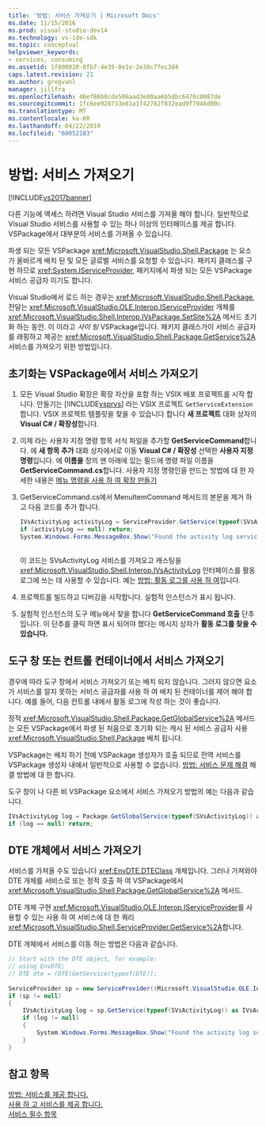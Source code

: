 ```yaml
---
title: '방법: 서비스 가져오기 | Microsoft Docs'
ms.date: 11/15/2016
ms.prod: visual-studio-dev14
ms.technology: vs-ide-sdk
ms.topic: conceptual
helpviewer_keywords:
- services, consuming
ms.assetid: 1f000020-8fb7-4e39-8e1e-2e38c7fec3d4
caps.latest.revision: 21
ms.author: gregvanl
manager: jillfra
ms.openlocfilehash: 46ef86b8cde506aad3e00aa6b5dbc6470c0087de
ms.sourcegitcommit: 1fc6ee928733e61a1f42782f832ead9f7946d00c
ms.translationtype: MT
ms.contentlocale: ko-KR
ms.lasthandoff: 04/22/2019
ms.locfileid: "60052183"
---
```

# <a name="how-to-get-a-service"></a>방법: 서비스 가져오기
[!INCLUDE[vs2017banner](../includes/vs2017banner.md)]

다른 기능에 액세스 하려면 Visual Studio 서비스를 가져올 해야 합니다. 일반적으로 Visual Studio 서비스를 사용할 수 있는 하나 이상의 인터페이스를 제공 합니다. VSPackage에서 대부분의 서비스를 가져올 수 있습니다.  
  
 파생 되는 모든 VSPackage <xref:Microsoft.VisualStudio.Shell.Package> 는 요소가 올바르게 배치 된 및 모든 글로벌 서비스를 요청할 수 있습니다. 패키지 클래스를 구현 하므로 <xref:System.IServiceProvider>, 패키지에서 파생 되는 모든 VSPackage 서비스 공급자 이기도 합니다.  
  
 Visual Studio에서 로드 하는 경우는 <xref:Microsoft.VisualStudio.Shell.Package>, 전달는 <xref:Microsoft.VisualStudio.OLE.Interop.IServiceProvider> 개체를 <xref:Microsoft.VisualStudio.Shell.Interop.IVsPackage.SetSite%2A> 메서드 초기화 하는 동안. 이 이라고 *사이 팅* VSPackage입니다. 패키지 클래스가이 서비스 공급자를 래핑하고 제공는 <xref:Microsoft.VisualStudio.Shell.Package.GetService%2A> 서비스를 가져오기 위한 방법입니다.  
  
## <a name="getting-a-service-from-an-initialized-vspackage"></a>초기화는 VSPackage에서 서비스 가져오기  
  
1. 모든 Visual Studio 확장은 확장 자산을 포함 하는 VSIX 배포 프로젝트를 시작 합니다. 만들기는 [!INCLUDE[vsprvs](../includes/vsprvs-md.md)] 라는 VSIX 프로젝트 `GetServiceExtension`합니다. VSIX 프로젝트 템플릿을 찾을 수 있습니다 합니다 **새 프로젝트** 대화 상자의 **Visual C# / 확장성**합니다.  
  
2. 이제 라는 사용자 지정 명령 항목 서식 파일을 추가할 **GetServiceCommand**합니다. 에 **새 항목 추가** 대화 상자에서로 이동 **Visual C# / 확장성** 선택한 **사용자 지정 명령**입니다. 에 **이름을** 창의 맨 아래에 있는 필드에 명령 파일 이름을 **GetServiceCommand.cs**합니다. 사용자 지정 명령인을 만드는 방법에 대 한 자세한 내용은 [메뉴 명령을 사용 하 여 확장 만들기](../extensibility/creating-an-extension-with-a-menu-command.md)  
  
3. GetServiceCommand.cs에서 MenuItemCommand 메서드의 본문을 제거 하 고 다음 코드를 추가 합니다.  
  
    ```csharp  
    IVsActivityLog activityLog = ServiceProvider.GetService(typeof(SVsActivityLog)) as IVsActivityLog;  
    if (activityLog == null) return;  
    System.Windows.Forms.MessageBox.Show("Found the activity log service.");  
  
    ```  
  
     이 코드는 SVsActivityLog 서비스를 가져오고 캐스팅을 <xref:Microsoft.VisualStudio.Shell.Interop.IVsActivityLog> 인터페이스를 활동 로그에 쓰는 데 사용할 수 있습니다. 예는 [방법: 활동 로그를 사용 하 여](../extensibility/how-to-use-the-activity-log.md)입니다.  
  
4. 프로젝트를 빌드하고 디버깅을 시작합니다. 실험적 인스턴스가 표시 됩니다.  
  
5. 실험적 인스턴스의 도구 메뉴에서 찾을 합니다 **GetServiceCommand 호출** 단추입니다. 이 단추를 클릭 하면 표시 되어야 했다는 메시지 상자가 **활동 로그를 찾을 수 있습니다.**  
  
## <a name="getting-a-service-from-a-tool-window-or-control-container"></a>도구 창 또는 컨트롤 컨테이너에서 서비스 가져오기  
 경우에 따라 도구 창에서 서비스 가져오기 또는 배치 되지 않습니다. 그러지 않으면 요소가 서비스를 알지 못하는 서비스 공급자를 사용 하 여 배치 된 컨테이너를 제어 해야 합니다. 예를 들어, 다음 컨트롤 내에서 활동 로그에 작성 하는 것이 좋습니다.  
  
 정적 <xref:Microsoft.VisualStudio.Shell.Package.GetGlobalService%2A> 메서드는 모든 VSPackage에서 파생 된 처음으로 초기화 되는 캐시 된 서비스 공급자 사용 <xref:Microsoft.VisualStudio.Shell.Package> 배치 됩니다.  
  
 VSPackage는 배치 하기 전에 VSPackage 생성자가 호출 되므로 전역 서비스를 VSPackage 생성자 내에서 일반적으로 사용할 수 없습니다. [방법: 서비스 문제 해결](../extensibility/how-to-troubleshoot-services.md) 해결 방법에 대 한 합니다.  
  
 도구 창이 나 다른 비 VSPackage 요소에서 서비스 가져오기 방법의 예는 다음과 같습니다.  
  
```csharp  
IVsActivityLog log = Package.GetGlobalService(typeof(SVsActivityLog)) as IVsActivityLog;  
if (log == null) return;  
```  
  
## <a name="getting-a-service-from-the-dte-object"></a>DTE 개체에서 서비스 가져오기  
 서비스를 가져올 수도 있습니다 <xref:EnvDTE.DTEClass> 개체입니다. 그러나 가져와야 DTE 개체를 서비스로 또는 정적 호출 하 여 VSPackage에서 <xref:Microsoft.VisualStudio.Shell.Package.GetGlobalService%2A> 메서드.  
  
 DTE 개체 구현 <xref:Microsoft.VisualStudio.OLE.Interop.IServiceProvider>를 사용할 수 있는 사용 하 여 서비스에 대 한 쿼리 <xref:Microsoft.VisualStudio.Shell.ServiceProvider.GetService%2A>합니다.  
  
 DTE 개체에서 서비스를 이동 하는 방법은 다음과 같습니다.  
  
```csharp  
// Start with the DTE object, for example:   
// using EnvDTE;  
// DTE dte = (DTE)GetService(typeof(DTE));  
  
ServiceProvider sp = new ServiceProvider((Microsoft.VisualStudio.OLE.Interop.IServiceProvider)dte);  
if (sp != null)  
{  
    IVsActivityLog log = sp.GetService(typeof(SVsActivityLog)) as IVsActivityLog;  
    if (log != null)  
    {   
        System.Windows.Forms.MessageBox.Show("Found the activity log service.");  
    }  
}  
```  
  
## <a name="see-also"></a>참고 항목  
 [방법: 서비스를 제공 합니다.](../extensibility/how-to-provide-a-service.md)   
 [사용 하 고 서비스를 제공 합니다.](../extensibility/using-and-providing-services.md)   
 [서비스 필수 항목](../extensibility/internals/service-essentials.md)
